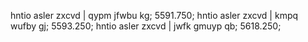 hntio asler zxcvd | qypm jfwbu kg; 5591.750;
hntio asler zxcvd | kmpq wufby gj; 5593.250;
hntio asler zxcvd | jwfk gmuyp qb; 5618.250;
